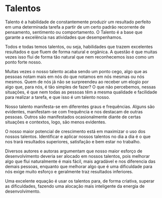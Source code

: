 # Talentos

Talento é a habilidade de constantemente produzir um resultado perfeito em uma determinada tarefa a partir de um certo padrão recorrente de pensamento, sentimento ou comportamento. O Talento é a base que garante a excelência nas atividades que desempenhamos.

Todos e todas temos talentos, ou seja, habilidades que trazem excelentes resultados e que fluem de forma natural e orgânica. A questão é que muitas vezes isso flui de forma tão natural que nem reconhecemos isso como um ponto forte nosso.

Muitas vezes o nosso talento acaba sendo um ponto cego, algo que as pessoas notam mais em nós do que notamos em nós mesmas ou nós mesmos. Quem de nós já não se surpreendeu ao receber um elogio por algo que, para nós, é tão simples de fazer? O que não percebemos, nessas situações, é que nem todas as pessoas têm a mesma qualidade e facilidade para realizar a tarefa, e que isso é um talento nosso.

Nosso talento manifesta-se em diferentes graus e frequências. Alguns são evidentes, manifestam-se com frequência e nos destacam de outras pessoas. Outros são manifestados ocasionalmente diante de certas situações e contextos, logo, são menos evidentes.

O nosso maior potencial de crescimento está em maximizar o uso dos nossos talentos. Identificar e aplicar nossos talentos no dia a dia é o que nos trará resultados superiores, satisfação e bem estar no trabalho.

Diversos autores e autoras argumentam que nosso maior esforço de desenvolvimento deveria ser alocado em nossos talentos, pois melhorar algo que flui naturalmente é mais fácil, mais agradável e nos diferencia das demais pessoas, enquanto que melhorar algo que é uma dificuldade para nós exige muito esforço e geralmente traz resultados inferiores.

Uma excelente equação é usar os talentos para, de forma criativa, superar as dificuldades, fazendo uma alocação mais inteligente da energia de desenvolvimento.
